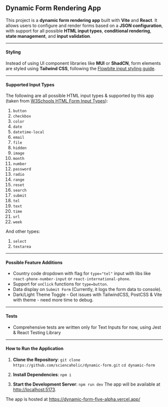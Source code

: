 **Dynamic Form Rendering App**
---

This project is a **dynamic form rendering app** built with **Vite** and **React**. It allows users to configure and render forms based on a **JSON configuration**, with support for all possible **HTML input types**, **conditional rendering**, **state management**, and **input validation**.

---

#### **Styling**

Instead of using UI component libraries like **MUI** or **ShadCN**, form elements are styled using **Tailwind CSS**, following the [Flowbite input styling guide](https://flowbite.com/docs/forms/input-field/).

---

#### **Supported Input Types**

The following are all possible HTML input types & supported by this app (taken from [W3Schools HTML Form Input Types](https://www.w3schools.com/html/html_form_input_types.asp)):

1. `button`
1. `checkbox`
1. `color`
1. `date`
1. `datetime-local`
1. `email`
1. `file`
1. `hidden`
1. `image`
1. `month`
1. `number`
1. `password`
1. `radio`
1. `range`
1. `reset`
1. `search`
1. `submit`
1. `tel`
1. `text`
1. `time`
1. `url`
1. `week`

And other types:
1. `select`
1. `textarea`

---

#### **Possible Feature Additions**

- Country code dropdown with flag for `type="tel"` input with libs like `react-phone-number-input` or `react-international-phone`.
- Support for `onClick` functions for `type=button`.
- Data display on `Submit Form` (Currently, it logs the form data to console).
- Dark/Light Theme Toggle - Got issues with TailwindCSS, PostCSS & Vite with theme - need more time to debug.

---

#### **Tests**

- Comprehensive tests are written only for Text Inputs for now, using Jest & React Testing Library

---

#### **How to Run the Application**

1. **Clone the Repository**:
  `git clone https://github.com/sciencaholic/dynamic-form.git`
  `cd dynamic-form`

2. **Install Dependencies**:
  `npm i`

3. **Start the Development Server**:
  `npm run dev`
  The app will be available at <http://localhost:5173>.


The app is hosted at https://dynamic-form-five-alpha.vercel.app/